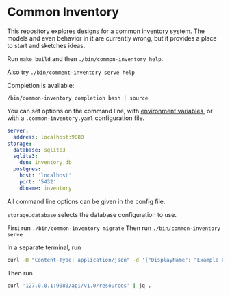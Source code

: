 # Common Inventory
This repository explores designs for a common inventory system.  The models and even behavior in it are
currently wrong, but it provides a place to start and sketches ideas.

Run `make build` and then `./bin/common-inventory help`.

Also try `./bin/comment-inventory serve help`

Completion is available:

```
/bin/common-inventory completion bash | source
```

You can set options on the command line, with [environment variables](https://pkg.go.dev/github.com/spf13/viper@v1.18.2#AutomaticEnv), or with a `.common-inventory.yaml` configuration file.

```yaml
server:
  address: localhost:9080
storage:
  database: sqlite3
  sqlite3:
    dsn: inventory.db
  postgres:
    host: 'localhost'
    port: '5432'
    dbname: inventory
```

All command line options can be given in the config file.

`storage.database` selects the database configuration to use.

First run `./bin/common-inventory migrate`
Then run `./bin/common-inventory serve`

In a separate terminal, run

```bash
curl -H "Content-Type: application/json" -d '{"DisplayName": "Example Cluster" "ResourceType": "k8s-cluster", "ResourceIdAlias": "1", "Data": {"ApiServer": "www.example.com/api-server"}}}' http://localhost:9080/api/inventory/v1.0/resources
```

Then run

```bash
curl '127.0.0.1:9080/api/v1.0/resources' | jq .
```
